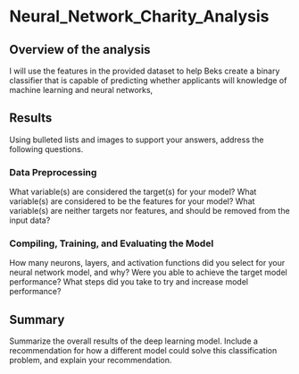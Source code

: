 # Neural_Network_Charity_Analysis
## Overview of the analysis
I will use the features in the provided dataset to help Beks create a binary classifier that is capable of predicting whether applicants will knowledge of machine learning and neural networks,

## Results
Using bulleted lists and images to support your answers, address the following questions.

### Data Preprocessing
What variable(s) are considered the target(s) for your model?
What variable(s) are considered to be the features for your model?
What variable(s) are neither targets nor features, and should be removed from the input data?
### Compiling, Training, and Evaluating the Model
How many neurons, layers, and activation functions did you select for your neural network model, and why?
Were you able to achieve the target model performance?
What steps did you take to try and increase model performance?

## Summary
Summarize the overall results of the deep learning model. Include a recommendation for how a different model could solve this classification problem, and explain your recommendation.
